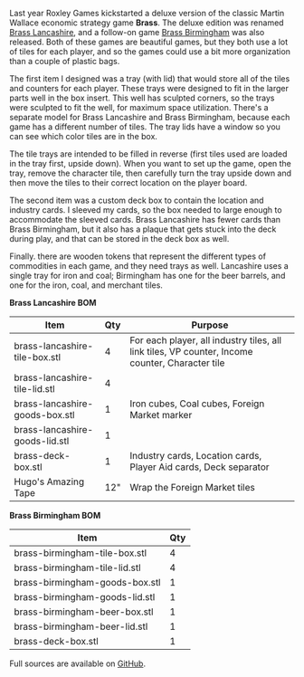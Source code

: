 Last year Roxley Games kickstarted a deluxe version of the classic Martin Wallace economic strategy game **Brass**. The deluxe edition was renamed [Brass Lancashire](https://boardgamegeek.com/boardgame/28720/brass-lancashire), and a follow-on game [Brass Birmingham](https://www.boardgamegeek.com/boardgame/224517/brass-birmingham) was also released. Both of these games are beautiful games, but they both use a lot of tiles for each player, and so the games could use a bit more organization than a couple of plastic bags.

The first item I designed was a tray (with lid) that would store all of the tiles and counters for each player. These trays were designed to fit in the larger parts well in the box insert. This well has sculpted corners, so the trays were sculpted to fit the well, for maximum space utilization. There's a separate model for Brass Lancashire and Brass Birmingham, because each game has a different number of tiles. The tray lids have a window so you can see which color tiles are in the box.

The tile trays are intended to be filled in reverse (first tiles used are loaded in the tray first, upside down). When you want to set up the game, open the tray, remove the character tile, then carefully turn the tray upside down and then move the tiles to their correct location on the player board.

The second item was a custom deck box to contain the location and industry cards. I sleeved my cards, so the box needed to large enough to accommodate the sleeved cards. Brass Lancashire has fewer cards than Brass Birmingham, but it also has a plaque that gets stuck into the deck during play, and that can be stored in the deck box as well.

Finally. there are wooden tokens that represent the different types of commodities in each game, and they need trays as well. Lancashire uses a single tray for iron and coal; Birmingham has one for the beer barrels, and one for the iron, coal, and merchant tiles.

**Brass Lancashire BOM**

| Item | Qty | Purpose |
| ---- | --- | ------- |
| brass-lancashire-tile-box.stl | 4 | For each player, all industry tiles, all link tiles, VP counter, Income counter, Character tile |
| brass-lancashire-tile-lid.stl | 4 ||
| brass-lancashire-goods-box.stl | 1 | Iron cubes, Coal cubes, Foreign Market marker |
| brass-lancashire-goods-lid.stl | 1 ||
| brass-deck-box.stl | 1 | Industry cards, Location cards, Player Aid cards, Deck separator |
| Hugo's Amazing Tape | 12" | Wrap the Foreign Market tiles |

**Brass Birmingham BOM**

| Item | Qty |
| ---- | ---- |
| brass-birmingham-tile-box.stl | 4 | For each player, all industry tiles, all link tiles, VP counter, Income counter, Character tile |
| brass-birmingham-tile-lid.stl | 4 ||
| brass-birmingham-goods-box.stl | 1 | Iron cubes, Coal cubes, Merchant tiles |
| brass-birmingham-goods-lid.stl | 1 ||
| brass-birmingham-beer-box.stl | 1 | Beer barrels |
| brass-birmingham-beer-lid.stl | 1 ||
| brass-deck-box.stl | 1 | Industry cards, Location cards, Wild cards, Player Aid cards |

Full sources are available on [GitHub](https://github.com/wcraigtrader/game-parts/tree/master/brass).
